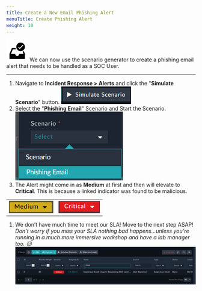 ```yaml
---
title: Create a New Email Phishing Alert
menuTitle: Create Phishing Alert
weight: 10
---
```


![user_complete_icon](check_box.svg)
We can now use the scenario generator to create a phishing email alert that needs to be handled as a SOC User.

---

1. Navigate to **Incident Response > Alerts** and click the "**Simulate Scenario**" button. ![Simulate Scenario button](simulate.png)
1. Select the "**Phishing Email**" Scenario and Start the Scenario.![Phishing Email Button](phishemail.png)
1. The Alert might come in as **Medium** at first and then will elevate to **Critical**. This is because a linked indicator was found to be malicious.

|||
| :-----: | :-----: |
|![Medium Severity Icon](medium.png)|![Critical Severity Icon](critical.png)|

1. We don’t have much time to meet our SLA! Move to the next step ASAP!
*Don’t worry if you miss your SLA nothing bad happens…unless you’re running in a much more immersive workshop and have a lab manager too. 😉*
 ![Alert page with new alert](simulate1.png)
